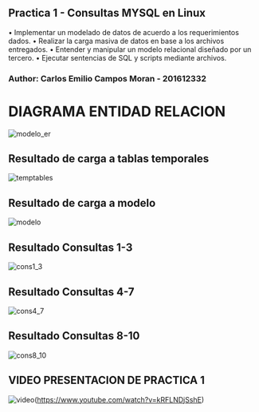 ## Practica 1 - Consultas MYSQL en Linux
• Implementar un modelado de datos de acuerdo a los requerimientos dados.
• Realizar la carga masiva de datos en base a los archivos entregados.
• Entender y manipular un modelo relacional diseñado por un tercero.
• Ejecutar sentencias de SQL y scripts mediante archivos.

### Author: Carlos Emilio Campos Moran - 201612332

# DIAGRAMA ENTIDAD RELACION
![modelo_er](https://github.com/mr8ug/MIADIC21/blob/main/ODM_ER_DIAGRAM/Diagrama%20ER.png)

## Resultado de carga a tablas temporales
![temptables](https://github.com/mr8ug/MIADIC21/blob/main/RESULTS_PNG/cantidad_control.png)

## Resultado de carga a modelo
![modelo](https://github.com/mr8ug/MIADIC21/blob/main/RESULTS_PNG/cantidad_tablas.png)

## Resultado Consultas 1-3
![cons1_3](https://github.com/mr8ug/MIADIC21/blob/main/RESULTS_PNG/Consulta1-3)


## Resultado Consultas 4-7
![cons4_7](https://github.com/mr8ug/MIADIC21/blob/main/RESULTS_PNG/Consulta4-7.png)

## Resultado Consultas 8-10
![cons8_10](https://github.com/mr8ug/MIADIC21/blob/main/RESULTS_PNG/Consulta8-10.png)


## VIDEO PRESENTACION DE PRACTICA 1
![video](https://img.youtube.com/vi/kRFLNDjSshE/0.jpg)(https://www.youtube.com/watch?v=kRFLNDjSshE)